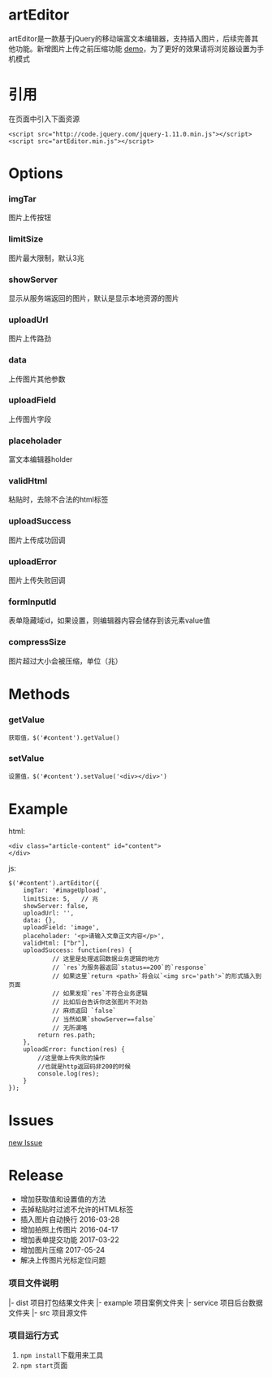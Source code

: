 # artEditor
artEditor是一款基于jQuery的移动端富文本编辑器，支持插入图片，后续完善其他功能。新增图片上传之前压缩功能
[demo](http://baixuexiyang.github.io/artEditor/)，为了更好的效果请将浏览器设置为手机模式
# 引用
在页面中引入下面资源
```
<script src="http://code.jquery.com/jquery-1.11.0.min.js"></script>
<script src="artEditor.min.js"></script>
```

# Options
### imgTar
  图片上传按钮
### limitSize
  图片最大限制，默认3兆
### showServer
  显示从服务端返回的图片，默认是显示本地资源的图片
### uploadUrl
  图片上传路劲
### data
  上传图片其他参数
### uploadField
  上传图片字段
### placeholader
  富文本编辑器holder
### validHtml
  粘贴时，去除不合法的html标签
### uploadSuccess
  图片上传成功回调
### uploadError
  图片上传失败回调
### formInputId
  表单隐藏域id，如果设置，则编辑器内容会储存到该元素value值
### compressSize
  图片超过大小会被压缩，单位（兆）

# Methods

### getValue
    获取值，$('#content').getValue()
### setValue
    设置值，$('#content').setValue('<div></div>')


# Example
html:
```
<div class="article-content" id="content">
</div>
```
js:

```
$('#content').artEditor({
	imgTar: '#imageUpload',
	limitSize: 5,   // 兆
	showServer: false,
	uploadUrl: '',
	data: {},
	uploadField: 'image',
	placeholader: '<p>请输入文章正文内容</p>',
	validHtml: ["br"],
	uploadSuccess: function(res) {
            // 这里是处理返回数据业务逻辑的地方
            // `res`为服务器返回`status==200`的`response`
            // 如果这里`return <path>`将会以`<img src='path'>`的形式插入到页面
            // 如果发现`res`不符合业务逻辑
            // 比如后台告诉你这张图片不对劲
            // 麻烦返回 `false`
            // 当然如果`showServer==false`
            // 无所谓咯
		return res.path;
	},
	uploadError: function(res) {
		//这里做上传失败的操作
        //也就是http返回码非200的时候
		console.log(res);
	}
});
```

# Issues
[new Issue](https://github.com/baixuexiyang/artEditor/issues/new)


# Release
 + 增加获取值和设置值的方法
 + 去掉粘贴时过滤不允许的HTML标签
 + 插入图片自动换行
2016-03-28
 + 增加拍照上传图片
2016-04-17
 + 增加表单提交功能
2017-03-22
 + 增加图片压缩
2017-05-24  
 + 解决上传图片光标定位问题
  
### 项目文件说明
|- dist 项目打包结果文件夹
|- example 项目案例文件夹
|- service 项目后台数据文件夹
|- src 项目源文件

### 项目运行方式
1. `npm install`下载用来工具
2. `npm start`页面
